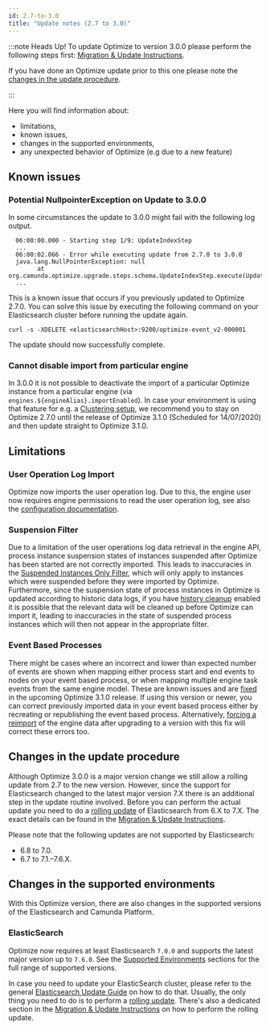 ```yaml
---
id: 2.7-to-3.0
title: "Update notes (2.7 to 3.0)"
---
```


:::note Heads Up!
To update Optimize to version 3.0.0 please perform the following steps first: [Migration & Update Instructions](./instructions.md).

If you have done an Optimize update prior to this one please note the [changes in the update procedure](#changes-in-the-update-procedure).

:::

Here you will find information about:

* limitations, 
* known issues, 
* changes in the supported environments, 
* any unexpected behavior of Optimize (e.g due to a new feature)

## Known issues

### Potential NullpointerException on Update to 3.0.0

In some circumstances the update to 3.0.0 might fail with the following log output.

```
  06:00:00.000 - Starting step 1/9: UpdateIndexStep
  ...
  06:00:02.066 - Error while executing update from 2.7.0 to 3.0.0
  java.lang.NullPointerException: null
        at org.camunda.optimize.upgrade.steps.schema.UpdateIndexStep.execute(UpdateIndexStep.java:71)
  ...
```

This is a known issue that occurs if you previously updated to Optimize 2.7.0. You can solve this issue by executing the following command on your Elasticsearch cluster before running the update again.

```
curl -s -XDELETE <elasticsearchHost>:9200/optimize-event_v2-000001
```

The update should now successfully complete.

### Cannot disable import from particular engine

In 3.0.0 it is not possible to deactivate the import of a particular Optimize instance from a particular engine (via `engines.${engineAlias}.importEnabled`). In case your environment is using that feature for e.g. a [Clustering setup](../../setup/clustering/), we recommend you to stay on Optimize 2.7.0 until the release of Optimize 3.1.0 (Scheduled for 14/07/2020) and then update straight to Optimize 3.1.0.


## Limitations

### User Operation Log Import

Optimize now imports the user operation log. Due to this, the engine user now requires engine permissions to read the user operation log, see also the [configuration documentation](../../setup/configuration/#connection-to-camunda-platform).

### Suspension Filter
Due to a limitation of the user operations log data retrieval in the engine API, process instance suspension states of instances suspended after Optimize has been started are not correctly imported. This leads to inaccuracies in the [Suspended Instances Only Filter](./../../../components/optimize/userguide/additional-features/filters.md/#suspended-non-suspended-instances-only-filter), which will only apply to instances which were suspended before they were imported by Optimize. Furthermore, since the suspension state of process instances in Optimize is updated according to historic data logs, if you have [history cleanup](../../setup/history-cleanup/) enabled it is possible that the relevant data will be cleaned up before Optimize can import it, leading to inaccuracies in the state of suspended process instances which will then not appear in the appropriate filter.

### Event Based Processes
There might be cases where an incorrect and lower than expected number of events are shown when mapping either process start and end events to nodes on your event based process, or
when mapping multiple engine task events from the same engine model.
These are known issues and are [fixed](https://jira.camunda.com/browse/OPT-3515) in the upcoming Optimize 3.1.0 release. If using this version or newer, you can correct previously imported data in your event based process either
by recreating or republishing the event based process. Alternatively, [forcing a reimport](./instructions.md/#force-reimport-of-engine-data-in-optimize) 
of the engine data after upgrading to a version with this fix will correct these errors too. 

## Changes in the update procedure

Although Optimize 3.0.0 is a major version change we still allow a rolling update from 2.7 to the new version. However, since the support for Elasticsearch changed to the latest major version 7.X there is an additional step in the update routine involved. Before you can perform the actual update you need to do a [rolling update](https://www.elastic.co/guide/en/elasticsearch/reference/current/setup-upgrade.html) of Elasticsearch from 6.X to 7.X. The exact details can be found in the [Migration & Update Instructions](./instructions.md).

Please note that the following updates are not supported by Elasticsearch:

* 6.8 to 7.0.
* 6.7 to 7.1.–7.6.X.

## Changes in the supported environments

With this Optimize version, there are also changes in the supported versions of the Elasticsearch and Camunda Platform.

### ElasticSearch

Optimize now requires at least Elasticsearch `7.0.0` and supports the latest major version up to `7.6.0`.
See the [Supported Environments](./../../../reference/supported-environments.md/#elasticsearch) sections for the full range of supported versions.

In case you need to update your ElasticSearch cluster, please refer to the general [Elasticsearch Update Guide](https://www.elastic.co/guide/en/elasticsearch/reference/current/setup-upgrade.html) on how to do that. Usually, the only thing you need to do is to perform a [rolling update](https://www.elastic.co/guide/en/elasticsearch/reference/current/rolling-upgrade.html). There's also a dedicated section in the [Migration & Update Instructions](./instructions.md) on how to perform the rolling update.